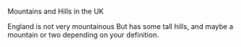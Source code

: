 Mountains and Hills in the UK

England is not very mountainous 
But has some tall hills, and maybe a mountain or two depending on your definition.

